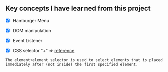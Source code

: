 ## Key concepts I have learned from this project

- [x] Hamburger Menu
- [x] DOM manipulation
- [x] Event Listener
- [x] CSS selector "+"  => [reference](https://www.w3schools.com/cssref/tryit.asp?filename=trycss_sel_element_pluss)


```
The element+element selector is used to select elements that is placed immediately after (not inside) the first specified element.
```